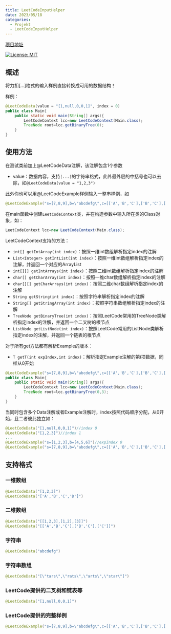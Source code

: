 ```yaml
---
title: LeetCodeInputHelper
date: 2023/05/18
categories:
  - Projekt
  - LeetCodeInputHelper
---
```


[项目地址](https://github.com/Smileslime47/LeetCodeInputHelper)

 [![License: MIT](https://img.shields.io/badge/License-MIT-yellow.svg)](https://opensource.org/licenses/MIT)
## 概述
将力扣[...]格式的输入样例直接转换成可用的数据结构！

样例：
```java
@LeetCodeData(value = "[1,null,0,0,1]", index = 0)
public class Main{
    public static void main(String[] args){
        LeetCodeContext lcc=new LeetCodeContext(Main.class);
        TreeNode root=lcc.getBinaryTree(0);
    }
}
```

## 使用方法
在测试类前加上@LeetCodeData注解，该注解包含1个参数
- value：数据内容，支持`[...]`的字符串格式，此外最外层的中括号也可以去除，如`@LeetCodeData(value = "1,2,3")
`

此外你也可以用@LeetCodeExample样例输入一整串样例，如
```java
@LeetCodeExample("s=[7,8,9],b=\"abcdefg\",c=[['A','B','C'],['B','C'],['C']],d=[1,null,0,0,1]")
```

在main函数中创建`LeetCodeContext`类，并在构造参数中输入所在类的Class对象，如：
```java
LeetCodeContext lcc=new LeetCodeContext(Main.class);
```

LeetCodeContext支持的方法：
- `int[] getIntArray(int index)`：按照一维int数组解析指定index的注解
- `List<Integer> getIntList(int index)`：按照一维int数组解析指定index的注解，并返回一个对应的ArrayList
- `int[][] getIntArrays(int index)`：按照二维int数组解析指定index的注解
- `char[] getCharArray(int index)`：按照一维char数组解析指定index的注解
- `char[][] getCharArrays(int index)`：按照二维char数组解析指定index的注解
- `String getString(int index)`：按照字符串解析指定index的注解
- `String[] getStringArray(int index)`：按照字符串数组解析指定index的注解
- `TreeNode getBinaryTree(int index)`：按照LeetCode常用的TreeNode类解析指定index的注解，并返回一个二叉树的根节点
- `ListNode getListNode(int index)`：按照LeetCode常用的ListNode类解析指定index的注解，并返回一个链表的根节点

对于所有get方法都有解析Example的版本：
- `T getT(int expIndex,int index)`：解析指定Example注解的第i项数据，同样从0开始

```java
@LeetCodeExample("s=[7,8,9],b=\"abcdefg\",c=[['A','B','C'],['B','C'],['C']],d=[1,null,0,0,1]")
public class Main{
    public static void main(String[] args){
        LeetCodeContext lcc=new LeetCodeContext(Main.class);
        TreeNode root=lcc.getBinaryTree(0,3);
    }
}
```

当同时包含多个Data注解或者Example注解时，index按照代码顺序分配，从0开始，且二者彼此独立如：
```java
@LeetCodeData("[1,null,0,0,1]")//index 0
@LeetCodeData("[1,2,3]")//index 1
...
@LeetCodeExample("s=[1,2,3],b=[4,5,6]")//expIndex 0
@LeetCodeExample("s=[7,8,9],b=\"abcdefg\",c=[['A','B','C'],['B','C'],['C']]")//expIndex 1
```

## 支持格式
### 一维数组
```java
@LeetCodeData("[1,2,3]")
@LeetCodeData("['A','B','C','D']")
```

### 二维数组
```java
@LeetCodeData("[[1,2,3],[1,2],[3]]")
@LeetCodeData("[['A','B','C'],['B','C'],['C']]")
```

### 字符串
```java
@LeetCodeData("abcdefg")
```

### 字符串数组 
```java
@LeetCodeData("[\"tars\",\"rats\",\"arts\",\"star\"]")
```

### LeetCode提供的二叉树和链表等
```java
@LeetCodeData("[1,null,0,0,1]")
```

### LeetCode提供的完整样例
```java
@LeetCodeExample("s=[7,8,9],b=\"abcdefg\",c=[['A','B','C'],['B','C'],['C']],d=[1,null,0,0,1]")
```